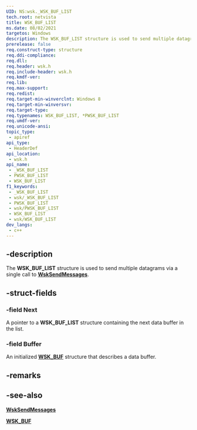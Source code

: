 ```yaml
---
UID: NS:wsk._WSK_BUF_LIST
tech.root: netvista
title: WSK_BUF_LIST
ms.date: 08/02/2021
targetos: Windows
description: The WSK_BUF_LIST structure is used to send multiple datagrams via a single call to WskSendMessages.
prerelease: false
req.construct-type: structure
req.ddi-compliance: 
req.dll: 
req.header: wsk.h
req.include-header: wsk.h
req.kmdf-ver: 
req.lib: 
req.max-support: 
req.redist: 
req.target-min-winverclnt: Windows 8
req.target-min-winversvr: 
req.target-type: 
req.typenames: WSK_BUF_LIST, *PWSK_BUF_LIST
req.umdf-ver: 
req.unicode-ansi: 
topic_type:
 - apiref
api_type:
 - HeaderDef
api_location:
 - wsk.h
api_name:
 - _WSK_BUF_LIST
 - PWSK_BUF_LIST
 - WSK_BUF_LIST
f1_keywords:
 - _WSK_BUF_LIST
 - wsk/_WSK_BUF_LIST
 - PWSK_BUF_LIST
 - wsk/PWSK_BUF_LIST
 - WSK_BUF_LIST
 - wsk/WSK_BUF_LIST
dev_langs:
 - c++
---
```


## -description

The **WSK_BUF_LIST** structure is used to send multiple datagrams via a single call to [**WskSendMessages**](nc-wsk-pfn_wsk_send_messages.md).

## -struct-fields

### -field Next

A pointer to a **WSK_BUF_LIST** structure containing the next data buffer in the list.

### -field Buffer

An initialized [**WSK_BUF**](ns-wsk-_wsk_buf.md) structure that describes a data buffer.

## -remarks

## -see-also

[**WskSendMessages**](nc-wsk-pfn_wsk_send_messages.md)

[**WSK_BUF**](ns-wsk-_wsk_buf.md)

